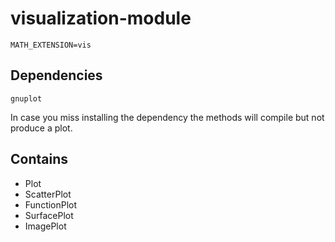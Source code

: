 # visualization-module

`MATH_EXTENSION=vis`

## Dependencies
`gnuplot`

In case you miss installing the dependency the methods will compile but not produce a plot.

## Contains
- Plot
- ScatterPlot
- FunctionPlot
- SurfacePlot
- ImagePlot

